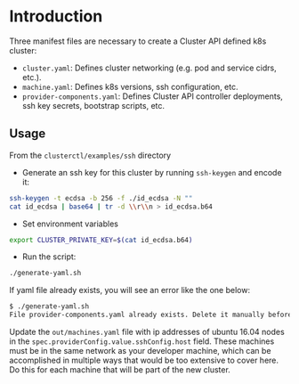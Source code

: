 # Introduction

Three manifest files are necessary to create a Cluster API defined k8s cluster:

- `cluster.yaml`: Defines cluster networking (e.g. pod and service cidrs, etc.).
- `machine.yaml`: Defines k8s versions, ssh configuration, etc.
- `provider-components.yaml`: Defines Cluster API controller deployments, ssh key
  secrets, bootstrap scripts, etc.

## Usage

From the `clusterctl/examples/ssh` directory

- Generate an ssh key for this cluster by running `ssh-keygen` and encode it:

```bash
ssh-keygen -t ecdsa -b 256 -f ./id_ecdsa -N ""
cat id_ecdsa | base64 | tr -d \\r\\n > id_ecdsa.b64
```

- Set environment variables

```bash
export CLUSTER_PRIVATE_KEY=$(cat id_ecdsa.b64)
```

- Run the script:

```bash
./generate-yaml.sh
```

If yaml file already exists, you will see an error like the one below:

<!-- markdownlint-disable MD013 -->

```bash
$ ./generate-yaml.sh
File provider-components.yaml already exists. Delete it manually before running this script.
```

<!-- markdownlint-enable MD013 -->

Update the `out/machines.yaml` file with ip addresses of ubuntu 16.04 nodes
in the `spec.providerConfig.value.sshConfig.host` field.
These machines must be in the same network as your developer machine, which can
be accomplished in multiple ways that would be too extensive to cover here.
Do this for each machine that will be part of the new cluster.
